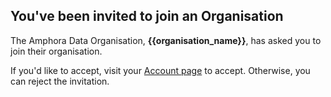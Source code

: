 ## You've been invited to join an Organisation

The Amphora Data Organisation, **{{organisation_name}}**, has asked you to join their organisation.

If you'd like to accept, visit your [Account page]({{base_url}}/organisations/account) to accept. Otherwise, you can reject the invitation.
